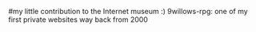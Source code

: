 #my little contribution to the Internet museum :) 
9willows-rpg: one of my first private websites way back from 2000
